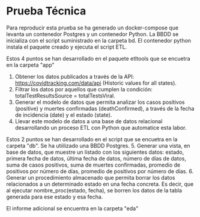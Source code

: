 # Prueba Técnica

Para reproducir esta prueba se ha generado un docker-compose
que levanta un contenedor Postgres y un contenedor Python.
La BBDD se inicializa con el script suministrado en la carpeta bd.
El contenedor python instala el paquete creado y ejecuta el script ETL.

Estos 4 puntos se han desarrollado en el paquete etltools que se encuetra en la carpeta "app"
1. Obtener los datos publicados a través de la API:
https://covidtracking.com/data/api (Historic values for all states).
2. Filtrar los datos por aquellos que cumplen la condición:
totalTestResultsSource = totalTestsViral.
3. Generar el modelo de datos que permita analizar los casos positivos
(positive) y muertes confirmadas (deathConfirmed), a través de la fecha
de incidencia (date) y el estado (state).
4. Llevar este modelo de datos a una base de datos relacional desarrollando
un proceso ETL con Python que automatice esta labor.

Estos 2 puntos se han desarrollado en el script que se encuetra en la carpeta "db".
Se ha utiilizado una BBDD Postgres.
5. Generar una vista, en base de datos, que muestre un listado con los
siguientes datos: estado, primera fecha de datos, última fecha de datos,
número de días de datos, suma de casos positivos, suma de muertes
confirmadas, promedio de positivos por número de días, promedio de
positivos por número de días.
6. Generar un procedimiento almacenado que permita borrar los datos
relacionados a un determinado estado en una fecha concreta. Es decir,
que al ejecutar nombre_proc(estado, fecha), se borren los datos de la
tabla generada para ese estado y esa fecha.

El informe adicional se encuentra en la carpeta "eda"

